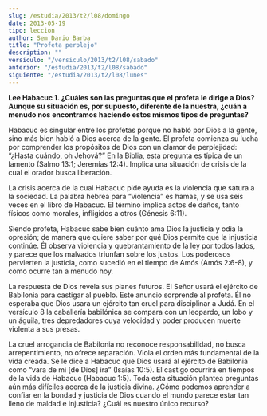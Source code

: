 ```yaml
---
slug: /estudia/2013/t2/l08/domingo
date: 2013-05-19
tipo: leccion
author: Sem Dario Barba
title: "Profeta perplejo"
description: ""
versiculo: "/versiculo/2013/t2/l08/sabado"
anterior: "/estudia/2013/t2/l08/sabado"
siguiente: "/estudia/2013/t2/l08/lunes"
---
```


**Lee Habacuc 1. ¿Cuáles son las preguntas que el profeta le dirige a Dios? Aunque su situación es, por supuesto, diferente de la nuestra, ¿cuán a menudo nos encontramos haciendo estos mismos tipos de preguntas?**

Habacuc es singular entre los profetas porque no habló por Dios a la gente, sino más bien habló a Dios acerca de la gente. El profeta comienza su lucha por comprender los propósitos de Dios con un clamor de perplejidad: “¿Hasta cuándo, oh Jehová?” En la Biblia, esta pregunta es típica de un lamento (Salmo 13:1; Jeremías 12:4). Implica una situación de crisis de la cual el orador busca liberación.

La crisis acerca de la cual Habacuc pide ayuda es la violencia que satura a la sociedad. La palabra hebrea para “violencia” es hamas, y se usa seis veces en el libro de Habacuc. El término implica actos de daños, tanto físicos como morales, infligidos a otros (Génesis 6:11).

Siendo profeta, Habacuc sabe bien cuánto ama Dios la justicia y odia la opresión; de manera que quiere saber por qué Dios permite que la injusticia continúe. Él observa violencia y quebrantamiento de la ley por todos lados, y parece que los malvados triunfan sobre los justos. Los poderosos pervierten la justicia, como sucedió en el tiempo de Amós (Amós 2:6-8), y como ocurre tan a menudo hoy.

La respuesta de Dios revela sus planes futuros. El Señor usará el ejército de Babilonia para castigar al pueblo. Este anuncio sorprende al profeta. Él no esperaba que Dios usara un ejército tan cruel para disciplinar a Judá. En el versículo 8 la caballería babilónica se compara con un leopardo, un lobo y un águila, tres depredadores cuya velocidad y poder producen muerte violenta a sus presas.

La cruel arrogancia de Babilonia no reconoce responsabilidad, no busca arrepentimiento, no ofrece reparación. Viola el orden más fundamental de la vida creada. Se le dice a Habacuc que Dios usará al ejército de Babilonia como “vara de mi [de Dios] ira” (Isaías 10:5). El castigo ocurrirá en tiempos de la vida de Habacuc (Habacuc 1:5). Toda esta situación plantea preguntas aún más difíciles acerca de la justicia divina. ¿Cómo podemos aprender a confiar en la bondad y justicia de Dios cuando el mundo parece estar tan lleno de maldad e injusticia? ¿Cuál es nuestro único recurso?
